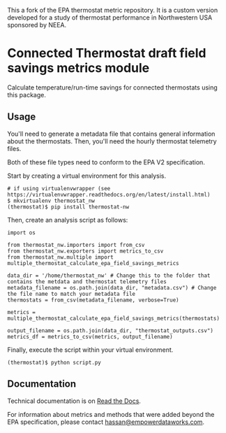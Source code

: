 This a fork of the EPA thermostat metric repository. It is a custom version developed for a study of thermostat performance in Northwestern USA sponsored by NEEA.

Connected Thermostat draft field savings metrics module
=======================================================

Calculate temperature/run-time savings for connected thermostats using this
package.

Usage
-----
You'll need to generate a metadata file that contains general information about the thermostats.
Then, you'll need the hourly thermostat telemetry files.

Both of these file types need to conform to the EPA V2 specification.

Start by creating a virtual environment for this analysis.
```
# if using virtualenvwrapper (see https://virtualenvwrapper.readthedocs.org/en/latest/install.html)
$ mkvirtualenv thermostat_nw
(thermostat)$ pip install thermostat-nw
```
Then, create an analysis script as follows:
```
import os

from thermostat_nw.importers import from_csv
from thermostat_nw.exporters import metrics_to_csv
from thermostat_nw.multiple import multiple_thermostat_calculate_epa_field_savings_metrics

data_dir = '/home/thermostat_nw' # Change this to the folder that contains the metdata and thermostat telemetry files
metadata_filename = os.path.join(data_dir, "metadata.csv") # Change the file name to match your metadata file
thermostats = from_csv(metadata_filename, verbose=True)

metrics = multiple_thermostat_calculate_epa_field_savings_metrics(thermostats)

output_filename = os.path.join(data_dir, "thermostat_outputs.csv") 
metrics_df = metrics_to_csv(metrics, output_filename)

```
Finally, execute the script within your virtual environment.
```
(thermostat)$ python script.py
```


Documentation
-------------

Technical documentation is on [Read the Docs](http://epathermostat.readthedocs.io/en/latest/).

For information about metrics and methods that were added beyond the EPA specification, please contact hassan@empowerdataworks.com.


